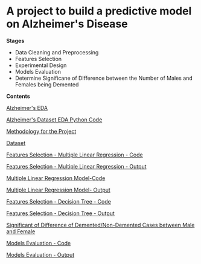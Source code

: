 # A project to build a predictive model on Alzheimer's Disease

**Stages**
* Data Cleaning and Preprocessing
* Features Selection
* Experimental Design
* Models Evaluation
* Determine Significane of DIfference between the Number of Males and Females being Demented

**Contents**

[Alzheimer's EDA](https://github.com/yinmanli/alzheimer_research/blob/main/Alzheimer_EDA.html)

[Alzheimer's Dataset EDA Python Code](https://github.com/yinmanli/alzheimer_research/blob/main/alzheimer_EDA.ipynb)

[Methodology for the Project](https://github.com/yinmanli/alzheimer_research/blob/main/Methodology.pdf) 

[Dataset](https://github.com/yinmanli/alzheimer_research/blob/main/dataset.csv)

[Features Selection - Multiple Linear Regression - Code](https://github.com/yinmanli/alzheimer_research/blob/main/00_Multiple_Linear_Regression_Alzheimer.ipynb)

[Features Selection - Multiple Linear Regression - Output](https://github.com/yinmanli/alzheimer_research/blob/main/00_Multiple_Linear_Regression_Alzheimer.html)

[Multiple Linear Regression Model-Code](https://github.com/yinmanli/alzheimer_research/blob/main/01_Multiple_Linear_Regression_model_Alzheimer.ipynb)

[Multiple Linear Regression Model- Output](https://github.com/yinmanli/alzheimer_research/blob/main/01_Multiple_Linear_Regression_model_Alzheimer.html)

[Features Selection - Decision Tree - Code](https://github.com/yinmanli/alzheimer_research/blob/main/10_Decision_Tree_Alzheimer.ipynb)

[Features Selection - Decision Tree - Output](https://github.com/yinmanli/alzheimer_research/blob/main/10_Decision_Tree_Alzheimer.html)

[Significant of Difference of Demented/Non-Demented Cases between Male and Female](https://github.com/yinmanli/alzheimer_research/blob/main/02_Male_Female_Alzheimer.ipynb)

[Models Evaluation - Code](https://github.com/yinmanli/alzheimer_research/blob/main/03_Models_Evaluation_Alzheimer.ipynb)

[Models Evaluation - Output](https://github.com/yinmanli/alzheimer_research/blob/main/03_Models_Evaluation_Alzheimer.html)



